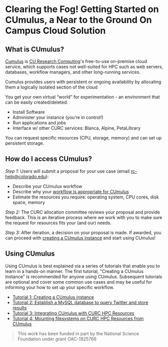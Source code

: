 # Clearing the Fog! Getting Started on CUmulus, a Near to the Ground On Campus Cloud Solution


## What is CUmulus?

[Cumulus](https://curc.readthedocs.io/en/latest/hybrid-cloud/cumulus.html) is [CU Research Computing](https://www.colorado.edu/rc)'s free-to-use on-premise cloud service, which supports cases not well-suited for HPC such as web servers, databases, workflow managers, and other long-running services.

Cumulus provides users with persistent or ongoing availability by allocating them a logically isolated section of the cloud

You get your own virtual “world” for experimentation - an environment that can be easily created/deleted.
* Install Software
* Administer your instance (you’re in control!)
* Run applications and jobs
* Interface w/ other CURC services: Blanca, Alpine, PetaLibrary

You can request specific resources (CPU, storage, memory) and can set up persistent storage.

## How do I access CUmulus? 

_Step 1:_ Users will submit a proposal for your use case (email rc-help@colorado.edu):
* Describe your CUmulus workflow
* Describe why your [workflow is appropriate for CUmulus](https://curc.readthedocs.io/en/latest/hybrid-cloud/cumulus.html#appropriate-use-cases)
* Estimate the resources you require: operating system, CPU cores, disk space, memory

_Step 2:_ The CURC allocation committee reviews your proposal and provide feedback.  This is an iterative process where we work with you to make sure the request for resources fits your (and our) needs. 

_Step 3:_ After iteration, a decision on your proposal is made.  If awarded, you can proceed with [creating a CUmulus instance](./tutorial1/README.md) and start using CUmulus!

## Using CUmulus

Using CUmulus is best explained via a series of tutorials that enable you to learn in a hands-on manner.  The first tutorial, "Creating a CUmulus Instance" is recommended for anyone using CUmulus.  Subsequent tutorials are optional and cover some common use cases and may be useful for informing your how to set up your specific workflow. 

* [Tutorial 1: Creating a CUmulus instance](./tutorial1/README.md)
* [Tutorial 2: Establish a MySQL database to query Twitter and store results](./tutorial2/README.md)
* [Tutorial 3: Integrating CUmulus with CURC HPC Resources](./tutorial3/README.md)
* [Tutorial 4: Mounting filesystems on CURC HPC Resources from CUmulus](./tutorial4/README.md)

> This work has been funded in part by the National Science Foundation under grant OAC-1925766
